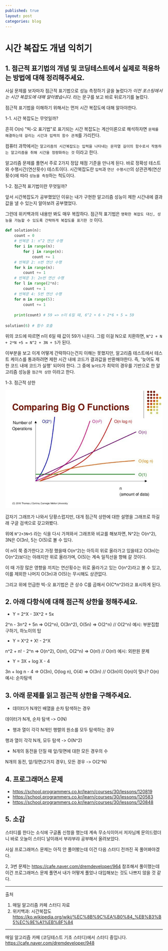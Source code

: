 ```yaml
---
published: true
layout: post
categories: blog
---
```


# 시간 복잡도 개념 익히기

## 1. 점근적 표기법의 개념 및 코딩테스트에서 실제로 적용하는 방법에 대해 정리해주세요.

사실 문제를 보자마자 점근적 표기법으로 성능 측정하기 글을 눌렀다가 _이전 포스팅에서는 시간 복잡도에 대해 알아봤습니다._ 라는 문구를 보고 바로 뒤로가기를 눌렀다.

점근적 표기법을 이해하기 위해서는 먼저 시간 복잡도에 대해 알아야한다.

1-1. 시간 복잡도는 무엇일까?

흔히 O(n) "빅-오 표기법"로 표기되는 시간 복잡도는 계산이론으로 해석하자면 `문제를 해결하는데 걸리는 시간과 입력의 함수 관계`를 가리킨다.

컴퓨터 과학에서는 `알고리즘의 시간복잡도는 입력을 나타내는 문자열 길이의 함수로서 작동하는 알고리즘을 취해 시간을 정량화하는 것` 이라고 한다.

알고리즘 문제를 풀면서 주로 2가지 정답 채점 기준을 만나게 된다. 바로 정확성 테스트와 수행시간(연산횟수) 테스트이다. 시간복잡도란 `입력`과 `연산 수행시간`의 상관관계(연산 횟수)에 따라 `성능을 측정`하는 척도이다.

1-2. 점근적 표기법이란 무엇일까?

앞서 시간복잡도가 공부했었던 이유는 내가 구현한 알고리즘 성능이 제한 시간내에 결과값을 낼 수 있는지 알아보려 공부했었다.

그런데 위키백과의 내용만 봐도 매우 복잡하다. 점근적 표기법은 `명확한 복잡도 대신, 성능을 가늠할 수 있도록 간략하게 복잡도를 표기한 것` 이다.

```python
def solution(n):
    count = 0
    # 반복문 1: n^2 연산 수행
    for i in range(n):
        for j in range(n):
            count += 1
    # 반복문 2: n번 연산 수행
    for k in range(n):
        count += 1
    # 반복문 3: 2n번 연산 수행
    for l in range(2*n):
        count += 1
    # 반복문 4: 5번 연산 수행
    for m in range(5):
        count += 1

    print(count) # 59 => n이 6일 때, 6^2 + 6 + 2*6 + 5 = 59

solution(6) # 함수 호출
```

위의 코드에 따르면 n이 6일 때 값이 59가 나온다.
그럼 이걸 N으로 치환하면, `N^2 + N + 2*N +5 = N^2 + 3N + 5`가 된다.

이부분을 보고 이게 어떻게 간략하다는건지 이해는 못했지만, 알고리즘 테스트에서 테스트 케이스를 통과하려면 제한 시간 내에 코드가 결과값을 반환해야한다. 즉, '늦어도 제한 코드 내에 코드가 실행' 되어야 한다. 그 중에 `늦어도`가 최악의 경우를 기반으로 한 알고리즘 성능을 `점근적 상한` 이라고 한다.

1-3. 점근적 상한

![Alt text](image.png)

갑자기 그래프가 나와서 당황스럽지만, 대개 점근적 상한에 대한 설명을 그래프로 하길래 구글 검색으로 갖고와봤다.

위에 `N^2+3N+5` 라는 식을 다시 가져와서 그래프와 비교를 해보자면, N^2는 O(n^2), 3N은 O(3n), 5는 O(5)로 볼 수 있다.

이 n이 쭉 증가한다고 가정 했을때 O(n^2)는 아득히 위로 올라가고 있을테고 O(3n)는 O(n^2)보다는 아래지만 위로 올라가며, O(5)는 계속 일직선을 향해 갈 것이다.

이 때 가장 많은 영향을 끼치는 연산횟수는 위로 올라가고 있는 O(n^2)라고 볼 수 있고, 이를 제외한 나머지 O(3n)과 O(5)는 무시해도 상관없다.

그리고 위에 언급한 빅-오 표기법은 큰 상수 C를 곱해서 O(C\*n^2)라고 표시하게 된다.

## 2. 아래 다항식에 대해 점근적 상한을 정해주세요.

- Y = 2^X - 3X^2 + 5x

2^n - 3n^2 + 5n => O(2^n), O(3n^2), O(5n) => O(2^n)
// O(2^n) 예시: 부분집합 구하기, 하노이의 탑

- Y = X^2 + X! - 2^X

n^2 + n! - 2^n => O(n^2), O(n!), O(2^n) => O(n!)
// O(n!) 예시: 외판원 문제

- Y = 3X + log X - 4

3n + log n - 4 => O(3n), O(log n), O(4) => O(3n)
// O(3n)이 O(n)이 맞나? O(n) 예시: 순차탐색

## 3. 아래 문제를 읽고 점근적 상한을 구해주세요.

- 데이터가 N개인 배열을 순차 탐색하는 경우

데이터가 N개, 순차 탐색 -> O(N)

- 행과 열이 각각 N개인 행렬의 원소를 모두 탐색하는 경우

행과 열이 각각 N개, 모두 탐색 -> O(N^2)

- N개의 동전을 던질 때 앞/뒷면에 대한 모든 경우의 수

N개의 동전, 앞/뒷면(2가지 경우), 모든 경우 -> O(2^N)

## 4. 프로그래머스 문제

- https://school.programmers.co.kr/learn/courses/30/lessons/120819
- https://school.programmers.co.kr/learn/courses/30/lessons/120583
- https://school.programmers.co.kr/learn/courses/30/lessons/120848

## 5. 소감

스터디를 한다는 소식에 구글폼 신청을 했는데 계속 무소식이어서 저자님께 문의드렸더니 바로 오늘이 스터디 날이래서 부랴부랴 공부해서 올려보았다.

사실 프로그래머스 문제는 아직 안 풀어봤는데 이건 다음 스터디 전까진 꼭 풀어봐야겠다.

2, 3번 문제는 https://cafe.naver.com/dremdeveloper/964 참조해서 풀이했는데 이건 프로그래머스 문제 풀면서 내가 어떻게 풀었나 대입해보는 것도 나쁘지 않을 것 같다.

---

출처

1. 매일 알고리즘 카페 스터디 자료
2. 위키백과: 시간복잡도 https://ko.wikipedia.org/wiki/%EC%8B%9C%EA%B0%84_%EB%B3%B5%EC%9E%A1%EB%8F%84

---

매일 알고리즘 카페 (코딩테스트 기초 스터디)에서 스터디 중입니다. https://cafe.naver.com/dremdeveloper/948
